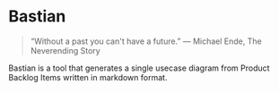 # Bastian

> “Without a past you can't have a future.”
― Michael Ende, The Neverending Story  
  
Bastian is a tool that generates a single usecase diagram from Product Backlog Items written in markdown format.
